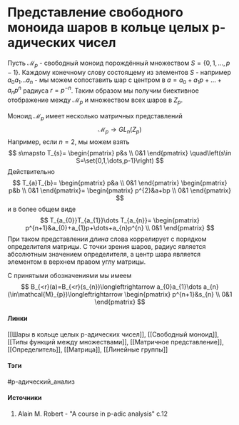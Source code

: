 # Представление свободного моноида шаров в кольце целых p-адических чисел
Пусть $\mathcal{M}_{p}$ - свободный моноид порождённый множеством $S=\{0,1,\dots,p-1\}$. Каждому конечному слову состоящему из элементов $S$ - например $a_{0}a_{1}\dots a_{n}$ - мы можем сопоставить шар с центром в $a=a_{0}+a_{1}p+\dots+a_{n}p^{n}$ радиуса $r=p^{-n}$. Таким образом мы получим биективное отображение между $\mathcal{M}_{p}$ и множеством всех шаров в $Z_{p}$.

Моноид $\mathcal{M}_{p}$ имеет несколько матричных представлений
$$
\mathcal{M}_{p}\to GL_{n}(Z_{p})
$$
Например, если $n=2$, мы можем взять
$$
s\mapsto T_{s}=
\begin{pmatrix}
p&s \\ 
0&1
\end{pmatrix}
\quad\left(s\in S=\set{0,1,\dots,p-1}\right)
$$
Действительно
$$
T_{a}T_{b}=
\begin{pmatrix}
p&a \\ 
0&1
\end{pmatrix}
\begin{pmatrix}
p&b \\ 
0&1
\end{pmatrix}=
\begin{pmatrix}
p^{2}&a+bp \\ 
0&1
\end{pmatrix}
$$
и в более общем виде
$$
T_{a_{0}}T_{a_{1}}\dots T_{a_{n}}=
\begin{pmatrix}
p^{n+1}&a_{0}+a_{1}p+\dots+a_{n}p^{n} \\ 
0&1
\end{pmatrix}
$$
При таком представлении *длина* слова коррелирует с порядком определителя матрицы. С точки зрения шаров, радиус является абсолютным значением определителя, а центр шара является элементом в верхнем правом углу матрицы.

С принятыми обозначениями мы имеем
$$
B_{<r}(a)=B_{<r}(s_{n})\longleftrightarrow a_{0}a_{1}\dots a_{n}(\in\mathcal{M}_{p})\longleftrightarrow
\begin{pmatrix}
p^{n+1}&s_{n} \\ 
0&1
\end{pmatrix}
$$
#### Линки
 [[Шары в кольце целых p-адических чисел]],
 [[Свободный моноид]],
 [[Типы функций между множествами]],
 [[Матричное представление]],
 [[Определитель]],
 [[Матрица]],
 [[Линейные группы]]
#### Тэги
 #p-адический_анализ 
#### Источники
1. Alain M. Robert - "A course in p-adic analysis" c.12